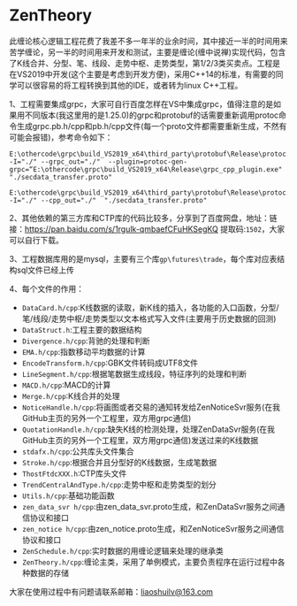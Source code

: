 # ZenTheory
此缠论核心逻辑工程花费了我差不多一年半的业余时间，其中接近一半的时间用来苦学缠论，另一半的时间用来开发和测试，主要是缠论(缠中说禅)实现代码，包含了K线合并、分型、笔、线段、走势中枢、走势类型，第1/2/3类买卖点。工程是在VS2019中开发(这个主要是考虑到开发方便)，采用C++14的标准，有需要的同学可以很容易的将工程转换到其他的IDE，或者转为linux C++工程。

1、工程需要集成grpc，大家可自行百度怎样在VS中集成grpc，值得注意的是如果用不同版本(我这里用的是1.25.0)的grpc和protobuf的话需要重新调用protoc命令生成grpc.pb.h/cpp和pb.h/cpp文件(每一个proto文件都需要重新生成，不然有可能会报错)，参考命令如下：
	
	E:\othercode\grpc\build_VS2019_x64\third_party\protobuf\Release\protoc.exe -I="./" --grpc_out="./"  --plugin=protoc-gen-grpc=“E:\othercode\grpc\build_VS2019_x64\Release\grpc_cpp_plugin.exe"  "./secdata_transfer.proto"
	
	E:\othercode\grpc\build_VS2019_x64\third_party\protobuf\Release\protoc.exe -I="./" --cpp_out="./"  "./secdata_transfer.proto"

2、其他依赖的第三方库和CTP库的代码比较多，分享到了百度网盘，地址：链接：https://pan.baidu.com/s/1rgulk-qmbaefCFuHKSegKQ 提取码:`1502`，大家可以自行下载。

3、工程数据库用的是mysql，主要有三个库`gp\futures\trade`，每个库对应表结构sql文件已经上传

4、每个文件的作用：<br>
* `DataCard.h/cpp`:K线数据的读取，新K线的插入，各功能的入口函数，分型/笔/线段/走势中枢/走势类型以文本格式写入文件(主要用于历史数据的回测)<br>
* `DataStruct.h`:工程主要的数据结构<br>
* `Divergence.h/cpp`:背驰的处理和判断<br>
* `EMA.h/cpp`:指数移动平均数据的计算<br>
* `EncodeTransform.h/cpp`:GBK文件转码成UTF8文件<br>
* `LineSegment.h/cpp`:根据笔数据生成线段，特征序列的处理和判断<br>
* `MACD.h/cpp`:MACD的计算<br>
* `Merge.h/cpp`:K线合并的处理<br>
* `NoticeHandle.h/cpp`:将画图或者交易的通知转发给ZenNoticeSvr服务(在我GitHub主页的另外一个工程里，双方用grpc通信)<br>
* `QuotationHandle.h/cpp`:缺失K线的检测处理，处理ZenDataSvr服务(在我GitHub主页的另外一个工程里，双方用grpc通信)发送过来的K线数据<br>
* `stdafx.h/cpp`:公共库头文件集合<br>
* `Stroke.h/cpp`:根据合并且分型好的K线数据，生成笔数据<br>
* `ThostFtdcXXX.h`:CTP库头文件<br>
* `TrendCentralAndType.h/cpp`:走势中枢和走势类型的划分<br>
* `Utils.h/cpp`:基础功能函数<br>
* `zen_data_svr h/cpp`:由zen_data_svr.proto生成，和ZenDataSvr服务之间通信协议和接口<br>
* `zen_notice h/cpp`:由zen_notice.proto生成，和ZenNoticeSvr服务之间通信协议和接口<br>
* `ZenSchedule.h/cpp`:实时数据的用缠论逻辑来处理的继承类<br>
* `ZenTheory.h/cpp`:缠论主类，采用了单例模式，主要负责程序在运行过程中各种数据的存储<br>



大家在使用过程中有问题请联系邮箱：liaoshuilv@163.com
